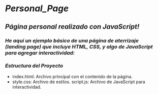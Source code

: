 # **_Personal_Page_**

## **_Página personal realizado con JavaScript!_**

### **_He aquí un ejemplo básico de una página de aterrizaje (landing page) que incluye HTML, CSS, y algo de JavaScript para agregar interactividad:_**

### **_Estructura del Proyecto_**

 - index.html: Archivo principal con el contenido de la página.
- style.css: Archivo de estilos.
script.js: Archivo de JavaScript para interactividad.

